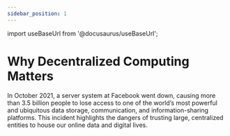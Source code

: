```yaml
---
sidebar_position: 1
---
```


import useBaseUrl from '@docusaurus/useBaseUrl';

# Why Decentralized Computing Matters

In October 2021, a server system at Facebook went down, causing more than 3.5 billion people to lose access to one of the world’s most powerful and ubiquitous data storage, communication, and information-sharing platforms. This incident highlights the dangers of trusting large, centralized entities to house our online data and digital lives.

